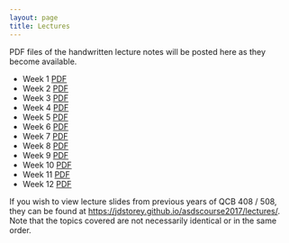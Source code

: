 ```yaml
---
layout: page
title: Lectures
---
```


PDF files of the handwritten lecture notes will be posted here as they become available.

- Week 1 [PDF](./lecture_notes/week1.pdf)
- Week 2 [PDF](./lecture_notes/week2.pdf)
- Week 3 [PDF](./lecture_notes/week3.pdf)
- Week 4 [PDF](./lecture_notes/week4.pdf)
- Week 5 [PDF](./lecture_notes/week5.pdf)
- Week 6 [PDF](./lecture_notes/week6.pdf)
- Week 7 [PDF](./lecture_notes/week7.pdf)
- Week 8 [PDF](./lecture_notes/week8.pdf)
- Week 9 [PDF](./lecture_notes/week9.pdf)
- Week 10 [PDF](./lecture_notes/week10.pdf)
- Week 11 [PDF](./lecture_notes/week11.pdf)
- Week 12 [PDF](./lecture_notes/week12.pdf)


If you wish to view lecture slides from previous years of QCB 408 / 508, they can be found at <a href='https://jdstorey.github.io/asdscourse2017/lectures/' target='_blank'>https://jdstorey.github.io/asdscourse2017/lectures/</a>. Note that the topics covered are not necessarily identical or in the same order.

